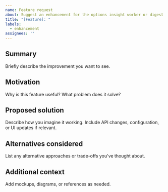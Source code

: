 ```yaml
---
name: Feature request
about: Suggest an enhancement for the options insight worker or digest
title: "[Feature]: "
labels:
  - enhancement
assignees: ''
---
```


## Summary
Briefly describe the improvement you want to see.

## Motivation
Why is this feature useful? What problem does it solve?

## Proposed solution
Describe how you imagine it working. Include API changes, configuration, or UI updates if relevant.

## Alternatives considered
List any alternative approaches or trade-offs you've thought about.

## Additional context
Add mockups, diagrams, or references as needed.
